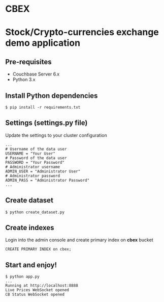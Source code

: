 # CBEX

Stock/Crypto-currencies exchange demo application
===

## Pre-requisites

- Couchbase Server 6.x
- Python 3.x

## Install Python dependencies

```
$ pip install -r requirements.txt
```

## Settings (settings.py file)

Update the settings to your cluster configuration

```
...
# Username of the data user
USERNAME = "Your User"
# Password of the data user
PASSWORD = "Your Password"
# Administrator username
ADMIN_USER = "Administrator User"
# Administrator password
ADMIN_PASS = "Administrator Password"
...
```

## Create dataset 

```
$ python create_dataset.py
```

## Create indexes

Login into the admin console and create primary index on **cbex** bucket

```
CREATE PRIMARY INDEX on cbex;
```

## Start and enjoy!

```
$ python app.py
...
Running at http://localhost:8888
Live Prices WebSocket opened
CB Status WebSocket opened
```
